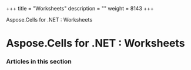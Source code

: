 +++
title = "Worksheets" 
description = "" 
weight = 8143 
+++

Aspose.Cells for .NET : Worksheets  

# Aspose.Cells for .NET : Worksheets


### Articles in this section

           

